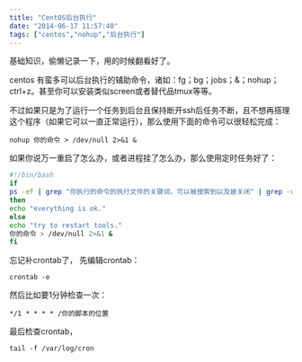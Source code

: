 ```yaml
---
title: "CentOS后台执行"
date: "2014-06-17 11:57:40"
tags: ["centos","nohup","后台执行"]
---
```



基础知识，偷懒记录一下，用的时候翻看好了。

centos 有蛮多可以后台执行的辅助命令，诸如：fg；bg；jobs；&；nohup；ctrl+z。甚至你可以安装类似screen或者替代品tmux等等。

不过如果只是为了运行一个任务到后台且保持断开ssh后任务不断，且不想再搭理这个程序（如果它可以一直正常运行），那么使用下面的命令可以很轻松完成：

```nohup 你的命令 > /dev/null 2>&1 &```

如果你说万一重启了怎么办，或者进程挂了怎么办，那么使用定时任务好了：

```sh
#!/bin/bash
if
ps -ef | grep "你执行的命令的执行文件的关键词，可以被搜索到以及被关闭" | grep -v "grep"
then
echo "everything is ok."
else
echo "try to restart tools."
你的命令 > /dev/null 2>&1 &
fi
```

忘记补crontab了， 先编辑crontab：

```crontab -e```

然后比如要1分钟检查一次：

```*/1 * * * * /你的脚本的位置```

最后检查crontab，

```tail -f /var/log/cron```
